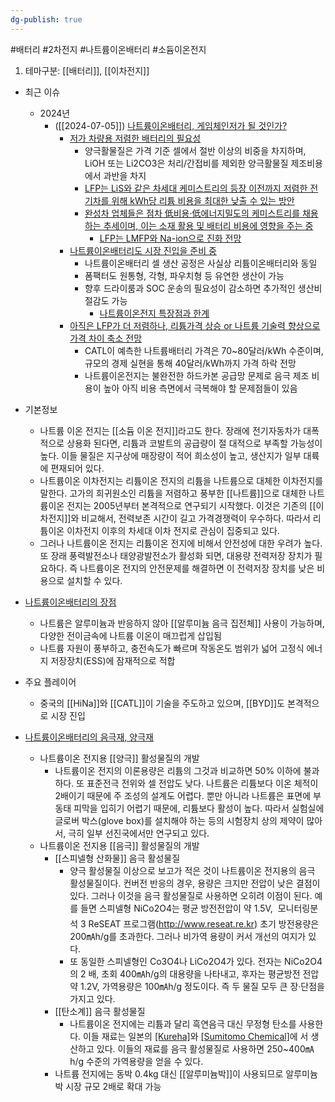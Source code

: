 ```yaml
---
dg-publish: true
---
```

#배터리 #2차전지 #나트륨이온배터리 #소듐이온전지

1. 테마구분: [[배터리]], [[이차전지]]


- 최근 이슈
	- 2024년
		- ([[2024-07-05]]) [나트륨이온배터리, 게임체인저가 될 것인가?](7.5_나트륨이온배터리,%20게임체인저가%20될%20것인가.pdf#page=13&selection=1,0,9,1&color=yellow)
			- [저가 차량용 저렴한 배터리의 필요성](7.5_나트륨이온배터리,%20게임체인저가%20될%20것인가.pdf#page=14&selection=16,0,24,3&color=yellow)
				- 양극활물질은 가격 기준 셀에서 절반 이상의 비중을 차지하며, LiOH 또는 Li2CO3은 처리/간접비를 제외한 양극활물질 제조비용에서 과반을 차지
				- [LFP는 LiS와 같은 차세대 케미스트리의 등장 이전까지 저렴한 전기차를 위해 kWh당 리튬 비용을 최대한 낮출 수 있는 방안](7.5_나트륨이온배터리,%20게임체인저가%20될%20것인가.pdf#page=14&selection=96,1,134,2&color=yellow)
				- [완성차 업체들은 점차 低비용·低에너지밀도의 케미스트리를 채용하는 추세이며, 이는 소재 활용 및 배터리 비용에 영향을 주는 중](7.5_나트륨이온배터리,%20게임체인저가%20될%20것인가.pdf#page=15&selection=22,0,55,1&color=yellow)
					- [LFP는 LMFP와 Na-ion으로 진화 전망](7.5_나트륨이온배터리,%20게임체인저가%20될%20것인가.pdf#page=16&selection=126,0,139,2&color=yellow)
			- [나트륨이온배터리도 시장 진입을 준비 중](7.5_나트륨이온배터리,%20게임체인저가%20될%20것인가.pdf#page=18&selection=0,1,12,1&color=yellow)
				- 나트륨이온배터리 셀 생산 공정은 사실상 리튬이온배터리와 동일 
				- 폼팩터도 원통형, 각형, 파우치형 등 유연한 생산이 가능 
				- 향후 드라이룸과 SOC 운송의 필요성이 감소하면 추가적인 생산비 절감도 가능
					- [나트륨이온전지 특장점과 한계](7.5_나트륨이온배터리,%20게임체인저가%20될%20것인가.pdf#page=19&selection=11,0,15,2&color=yellow)
			- [아직은 LFP가 더 저렴하나, 리튬가격 상승 or 나트륨 기술력 향상으로 가격 차이 축소 전망](7.5_나트륨이온배터리,%20게임체인저가%20될%20것인가.pdf#page=21&selection=8,0,36,2&color=yellow)
				- CATL이 예측한 나트륨배터리 가격은 70~80달러/kWh 수준이며, 규모의 경제 실현을 통해 40달러/kWh까지 가격 하락 전망
				- 나트륨이온전지는 불완전한 하드카본 공급망 문제로 음극 제조 비용이 높아 아직 비용 측면에서 극복해야 할 문제점들이 있음



- 기본정보
	- 나트륨 이온 전지는 [[소듐 이온 전지]]라고도 한다. 장래에 전기자동차가 대폭적으로 상용화 된다면, 리튬과 코발트의 공급량이 절 대적으로 부족할 가능성이 높다. 이들 물질은 지구상에 매장량이 적어 희소성이 높고, 생산지가 일부 대륙에 편재되어 있다.
	- 나트륨이온 이차전지는 리튬이온 전지의 리튬을 나트륨으로 대체한 이차전지를 말한다. 고가의 희귀원소인 리튬을 저렴하고 풍부한 [[나트륨]]으로 대체한 나트륨이온 전지는 2005년부터 본격적으로 연구되기 시작했다. 이것은 기존의 [[이차전지]]와 비교해서, 전력보존 시간이 길고 가격경쟁력이 우수하다. 따라서 리튬이온 이차전지 이후의 차세대 이차 전지로 관심이 집중되고 있다. 
	- 그러나 나트륨이온 전지는 리튬이온 전지에 비해서 안전성에 대한 우려가 높다. 또 장래 풍력발전소나 태양광발전소가 활성화 되면, 대용량 전력저장 장치가 필요하다. 즉 나트륨이온 전지의 안전문제를 해결하면 이 전력저장 장치를 낮은 비용으로 설치할 수 있다.

- [나트륨이온배터리의 장점](7.5_나트륨이온배터리,%20게임체인저가%20될%20것인가.pdf#page=22&selection=4,0,6,2&color=yellow)
	- 나트륨은 알루미늄과 반응하지 않아 [[알루미늄 음극 집전체]] 사용이 가능하며, 다양한 전이금속에 나트륨 이온이 매끄럽게 삽입됨
	- 나트륨 자원이 풍부하고, 충전속도가 빠르며 작동온도 범위가 넓어 고정식 에너지 저장장치(ESS)에 잠재적으로 적합

- 주요 플레이어
	- 중국의 [[HiNa]]와 [[CATL]]이 기술을 주도하고 있으며, [[BYD]]도 본격적으로 시장 진입

- [나트륨이온배터리의 음극재, 양극재](7.5_나트륨이온배터리,%20게임체인저가%20될%20것인가.pdf#page=32&selection=183,0,188,3&color=yellow)
	- 나트륨이온 전지용 [[양극]] 활성물질의 개발
		- 나트륨이온 전지의 이론용량은 리튬의 그것과 비교하면 50% 이하에 불과하다. 또 표준전극 전위와 셀 전압도 낮다. 나트륨은 리튬보다 이온 체적이 2배이기 때문에 주 조성의 설계도 어렵다. 뿐만 아니라 나트륨은 표면에 부동태 피막을 입히기 어렵기 때문에, 리튬보다 활성이 높다. 따라서 실험실에 글로버 박스(glove box)를 설치해야 하는 등의 시험장치 상의 제약이 많아서, 극히 일부 선진국에서만 연구되고 있다.
	- 나트륨이온 전지용 [[음극]] 활성물질의 개발
		- [[스피넬형 산화물]] 음극 활성물질
			- 양극 활성물질 이상으로 보고가 적은 것이 나트륨이온 전지용의 음극 활성물질이다. 컨버전 반응의 경우, 용량은 크지만 전압이 낮은 결점이 있다. 그러나 이것을 음극 활성물질로 사용하면 오히려 이점이 된다. 예를 들면 스피넬형 NiCo2O4는 평균 방전전압이 약 1.5V,  모니터링분석 3 ReSEAT 프로그램(http://www.reseat.re.kr) 초기 방전용량은 200㎃h/g를 초과한다. 그러나 비가역 용량이 커서 개선의 여지가 있다. 
			- 또 동일한 스피넬형인 Co3O4나 LiCo2O4가 있다. 전자는 NiCo2O4의 2 배, 초회 400㎃h/g의 대용량을 나타내고, 후자는 평균방전 전압 약 1.2V, 가역용량은 100㎃h/g 정도이다. 즉 두 물질 모두 큰 장·단점을 가지고 있다. 
		- [[탄소계]] 음극 활성물질 
			- 나트륨이온 전지에는 리튬과 달리 흑연음극 대신 무정형 탄소를 사용한다. 이들 재료는 일본의 [[Kureha]](주)와 [[Sumitomo Chemical]](주)에 서 생산하고 있다. 이들의 재료를 음극 활성물질로 사용하면 250~400㎃h/g 수준의 가역용량을 얻을 수 있다.
		- 나트륨 전지에는 동박 0.4kg 대신 [[알루미늄박]]이 사용되므로 알루미늄박 시장 규모 2배로 확대 가능

